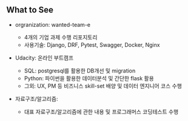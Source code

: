 ## What to See
- orgranization: wanted-team-e
  - 4개의 기업 과제 수행 리포지토리
  - 사용기술: Django, DRF, Pytest, Swagger, Docker, Nginx
  
- Udacity: 온라인 부트캠프
   - SQL: postgresql를 활용한 DB개선 및 migration
   - Python: 파이썬을 활용한 데이터분석 및 간단한 flask 활용 
   - 그외: UX, PM 등 비즈니스 skill-set 배양 및 데이터 엔지니어 코스 수행

- 자료구조/알고리즘:
  - 대표 자료구조/알고리즘에 관한 내용 및 프로그래머스 코딩테스트 수행

